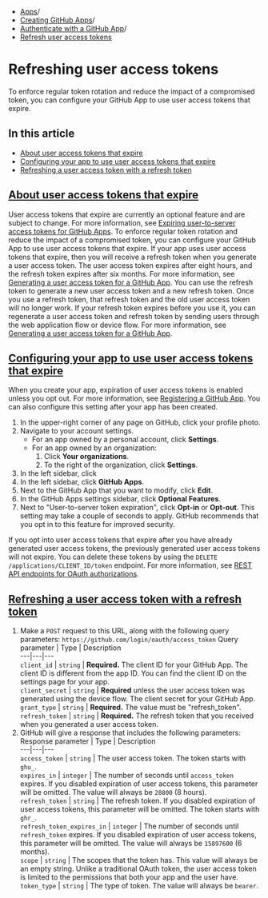   * [Apps](https://docs.github.com/en/apps "Apps")/
  * [Creating GitHub Apps](https://docs.github.com/en/apps/creating-github-apps "Creating GitHub Apps")/
  * [Authenticate with a GitHub App](https://docs.github.com/en/apps/creating-github-apps/authenticating-with-a-github-app "Authenticate with a GitHub App")/
  * [Refresh user access tokens](https://docs.github.com/en/apps/creating-github-apps/authenticating-with-a-github-app/refreshing-user-access-tokens "Refresh user access tokens")


# Refreshing user access tokens
To enforce regular token rotation and reduce the impact of a compromised token, you can configure your GitHub App to use user access tokens that expire.
## In this article
  * [About user access tokens that expire](https://docs.github.com/en/apps/creating-github-apps/authenticating-with-a-github-app/refreshing-user-access-tokens#about-user-access-tokens-that-expire)
  * [Configuring your app to use user access tokens that expire](https://docs.github.com/en/apps/creating-github-apps/authenticating-with-a-github-app/refreshing-user-access-tokens#configuring-your-app-to-use-user-access-tokens-that-expire)
  * [Refreshing a user access token with a refresh token](https://docs.github.com/en/apps/creating-github-apps/authenticating-with-a-github-app/refreshing-user-access-tokens#refreshing-a-user-access-token-with-a-refresh-token)


## [About user access tokens that expire](https://docs.github.com/en/apps/creating-github-apps/authenticating-with-a-github-app/refreshing-user-access-tokens#about-user-access-tokens-that-expire)
User access tokens that expire are currently an optional feature and are subject to change. For more information, see [Expiring user-to-server access tokens for GitHub Apps](https://developer.github.com/changes/2020-04-30-expiring-user-to-server-access-tokens-for-github-apps).
To enforce regular token rotation and reduce the impact of a compromised token, you can configure your GitHub App to use user access tokens that expire. If your app uses user access tokens that expire, then you will receive a refresh token when you generate a user access token. The user access token expires after eight hours, and the refresh token expires after six months. For more information, see [Generating a user access token for a GitHub App](https://docs.github.com/en/apps/creating-github-apps/authenticating-with-a-github-app/generating-a-user-access-token-for-a-github-app).
You can use the refresh token to generate a new user access token and a new refresh token. Once you use a refresh token, that refresh token and the old user access token will no longer work.
If your refresh token expires before you use it, you can regenerate a user access token and refresh token by sending users through the web application flow or device flow. For more information, see [Generating a user access token for a GitHub App](https://docs.github.com/en/apps/creating-github-apps/authenticating-with-a-github-app/generating-a-user-access-token-for-a-github-app).
## [Configuring your app to use user access tokens that expire](https://docs.github.com/en/apps/creating-github-apps/authenticating-with-a-github-app/refreshing-user-access-tokens#configuring-your-app-to-use-user-access-tokens-that-expire)
When you create your app, expiration of user access tokens is enabled unless you opt out. For more information, see [Registering a GitHub App](https://docs.github.com/en/apps/creating-github-apps/setting-up-a-github-app/creating-a-github-app). You can also configure this setting after your app has been created.
  1. In the upper-right corner of any page on GitHub, click your profile photo.
  2. Navigate to your account settings.
     * For an app owned by a personal account, click **Settings**.
     * For an app owned by an organization: 
       1. Click **Your organizations**.
       2. To the right of the organization, click **Settings**.
  3. In the left sidebar, click 
  4. In the left sidebar, click **GitHub Apps**.
  5. Next to the GitHub App that you want to modify, click **Edit**.
  6. In the GitHub Apps settings sidebar, click **Optional Features**.
  7. Next to "User-to-server token expiration", click **Opt-in** or **Opt-out**. This setting may take a couple of seconds to apply.
GitHub recommends that you opt in to this feature for improved security.


If you opt into user access tokens that expire after you have already generated user access tokens, the previously generated user access tokens will not expire. You can delete these tokens by using the `DELETE /applications/CLIENT_ID/token` endpoint. For more information, see [REST API endpoints for OAuth authorizations](https://docs.github.com/en/rest/apps/oauth-applications#delete-an-app-token).
## [Refreshing a user access token with a refresh token](https://docs.github.com/en/apps/creating-github-apps/authenticating-with-a-github-app/refreshing-user-access-tokens#refreshing-a-user-access-token-with-a-refresh-token)
  1. Make a `POST` request to this URL, along with the following query parameters: `https://github.com/login/oauth/access_token`
Query parameter | Type | Description  
---|---|---  
`client_id` | `string` |  **Required.** The client ID for your GitHub App. The client ID is different from the app ID. You can find the client ID on the settings page for your app.  
`client_secret` | `string` |  **Required** unless the user access token was generated using the device flow. The client secret for your GitHub App.  
`grant_type` | `string` |  **Required.** The value must be "refresh_token".  
`refresh_token` | `string` |  **Required.** The refresh token that you received when you generated a user access token.  
  2. GitHub will give a response that includes the following parameters:
Response parameter | Type | Description  
---|---|---  
`access_token` | `string` | The user access token. The token starts with `ghu_`.  
`expires_in` | `integer` | The number of seconds until `access_token` expires. If you disabled expiration of user access tokens, this parameter will be omitted. The value will always be `28800` (8 hours).  
`refresh_token` | `string` | The refresh token. If you disabled expiration of user access tokens, this parameter will be omitted. The token starts with `ghr_`.  
`refresh_token_expires_in` | `integer` | The number of seconds until `refresh_token` expires. If you disabled expiration of user access tokens, this parameter will be omitted. The value will always be `15897600` (6 months).  
`scope` | `string` | The scopes that the token has. This value will always be an empty string. Unlike a traditional OAuth token, the user access token is limited to the permissions that both your app and the user have.  
`token_type` | `string` | The type of token. The value will always be `bearer`.  


